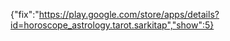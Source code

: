{"fix":"https://play.google.com/store/apps/details?id=horoscope_astrology.tarot.sarkitap","show":5}
